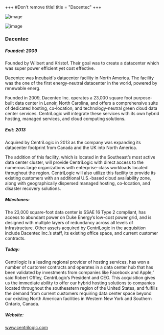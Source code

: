 +++
#Don't remove title!
title = "Dacentec"
+++

![image](img/logo-dacentec.png)

![image](img/logo-centrilogic.jpg)

### Dacentec

##### Founded: 2009

Founded by Wilbert and Kristof. Their goal was to create a datacenter which was super power efficient yet cost effective.

Dacentec was Incubaid's datacenter facility in North America. The facility was the one of the first energy-neutral datacenter in the world, powered by renewable energ.

Founded in 2009, Dacentec Inc. operates a 23,000 square foot purpose-built data center in Lenoir, North Carolina, and offers a comprehensive suite of dedicated hosting, co-location, and technology-neutral green cloud data center services. CentriLogic will integrate these services with its own hybrid hosting, managed services, and cloud computing solutions.

##### Exit: 2013

Acquired by CentriLogic in 2013 as the company was expanding its datacenter footprint from Canada and the UK into North America.

The addition of this facility, which is located in the Southeast’s most active data center cluster, will provide CentriLogic with direct access to the numerous large organizations with enterprise-class workloads located throughout the region. CentriLogic will also utilize this facility to provide its existing customers with an additional U.S.-based cloud availability zone, along with geographically dispersed managed hosting, co-location, and disaster recovery solutions.

##### Milestones:

The 23,000 square-foot data center is SSAE 16 Type 2 compliant, has access to abundant power on Duke Energy’s low-cost power grid, and is designed with multiple layers of redundancy across all levels of infrastructure. Other assets acquired by CentriLogic in the acquisition include Dacentec Inc.’s staff, its existing office space, and current customer contracts.

##### Today:

Centrilogic is a leading regional provider of hosting services, has won a number of customer contracts and operates in a data center hub that has been validated by investments from companies like Facebook and Apple,” said Robert Offley, CentriLogic’s President and CEO. This acquisition gives us the immediate ability to offer our hybrid hosting solutions to companies located throughout the southeastern region of the United States, and fulfills the demand from current customers requiring data center space beyond our existing North American facilities in Western New York and Southern Ontario, Canada.

##### Website:

<a href="http://www.centrilogic.com" target="_blank">www.centrilogic.com</a>
